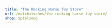 ```yaml
---
title: "The Rocking Horse Toy Store"
url: /natchitoches/the-rocking-horse-toy-store/
shop: Spielzeug
---
```

